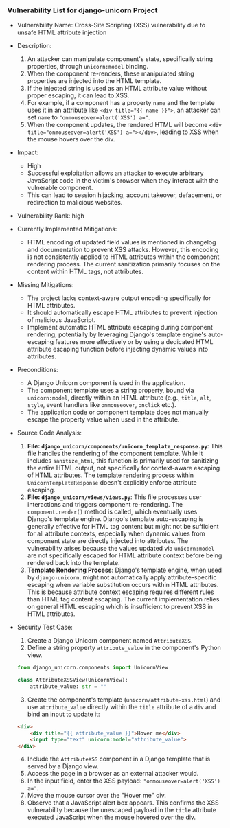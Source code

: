 ### Vulnerability List for django-unicorn Project

- Vulnerability Name: Cross-Site Scripting (XSS) vulnerability due to unsafe HTML attribute injection
- Description:
    1. An attacker can manipulate component's state, specifically string properties, through `unicorn:model` binding.
    2. When the component re-renders, these manipulated string properties are injected into the HTML template.
    3. If the injected string is used as an HTML attribute value without proper escaping, it can lead to XSS.
    4. For example, if a component has a property `name` and the template uses it in an attribute like `<div title="{{ name }}">`, an attacker can set `name` to `"onmouseover=alert('XSS') a="`.
    5. When the component updates, the rendered HTML will become `<div title="onmouseover=alert('XSS') a="></div>`, leading to XSS when the mouse hovers over the div.

- Impact:
    - High
    - Successful exploitation allows an attacker to execute arbitrary JavaScript code in the victim's browser when they interact with the vulnerable component.
    - This can lead to session hijacking, account takeover, defacement, or redirection to malicious websites.

- Vulnerability Rank: high

- Currently Implemented Mitigations:
    - HTML encoding of updated field values is mentioned in changelog and documentation to prevent XSS attacks. However, this encoding is not consistently applied to HTML attributes within the component rendering process. The current sanitization primarily focuses on the content within HTML tags, not attributes.

- Missing Mitigations:
    - The project lacks context-aware output encoding specifically for HTML attributes.
    - It should automatically escape HTML attributes to prevent injection of malicious JavaScript.
    - Implement automatic HTML attribute escaping during component rendering, potentially by leveraging Django's template engine's auto-escaping features more effectively or by using a dedicated HTML attribute escaping function before injecting dynamic values into attributes.

- Preconditions:
    - A Django Unicorn component is used in the application.
    - The component template uses a string property, bound via `unicorn:model`, directly within an HTML attribute (e.g., `title`, `alt`, `style`, event handlers like `onmouseover`, `onclick` etc.).
    - The application code or component template does not manually escape the property value when used in the attribute.

- Source Code Analysis:
    1. **File: `django_unicorn/components/unicorn_template_response.py`**: This file handles the rendering of the component template. While it includes `sanitize_html`, this function is primarily used for sanitizing the entire HTML output, not specifically for context-aware escaping of HTML attributes. The template rendering process within `UnicornTemplateResponse` doesn't explicitly enforce attribute escaping.
    2. **File: `django_unicorn/views/views.py`**: This file processes user interactions and triggers component re-rendering.  The `component.render()` method is called, which eventually uses Django's template engine. Django's template auto-escaping is generally effective for HTML tag content but might not be sufficient for all attribute contexts, especially when dynamic values from component state are directly injected into attributes. The vulnerability arises because the values updated via `unicorn:model` are not specifically escaped for HTML attribute context before being rendered back into the template.
    3. **Template Rendering Process**: Django's template engine, when used by `django-unicorn`, might not automatically apply attribute-specific escaping when variable substitution occurs within HTML attributes. This is because attribute context escaping requires different rules than HTML tag content escaping.  The current implementation relies on general HTML escaping which is insufficient to prevent XSS in HTML attributes.

- Security Test Case:
    1. Create a Django Unicorn component named `AttributeXSS`.
    2. Define a string property `attribute_value` in the component's Python view.
    ```python
    from django_unicorn.components import UnicornView

    class AttributeXSSView(UnicornView):
        attribute_value: str = ""
    ```
    3. Create the component's template (`unicorn/attribute-xss.html`) and use `attribute_value` directly within the `title` attribute of a `div` and bind an input to update it:
    ```html
    <div>
        <div title="{{ attribute_value }}">Hover me</div>
        <input type="text" unicorn:model="attribute_value">
    </div>
    ```
    4. Include the `AttributeXSS` component in a Django template that is served by a Django view.
    5. Access the page in a browser as an external attacker would.
    6. In the input field, enter the XSS payload: `"onmouseover=alert('XSS') a="`.
    7. Move the mouse cursor over the "Hover me" div.
    8. Observe that a JavaScript alert box appears. This confirms the XSS vulnerability because the unescaped payload in the `title` attribute executed JavaScript when the mouse hovered over the div.
